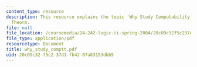```yaml
---
content_type: resource
description: This resource explains the topic 'Why Study Computability' using Church-Turning
  Theorm.
file: null
file_location: /coursemedia/24-242-logic-ii-spring-2004/20c09c32f5c237d1fb4207a83153dbb5_why_study_comptt.pdf
file_type: application/pdf
resourcetype: Document
title: why_study_comptt.pdf
uid: 20c09c32-f5c2-37d1-fb42-07a83153dbb5
---
```

